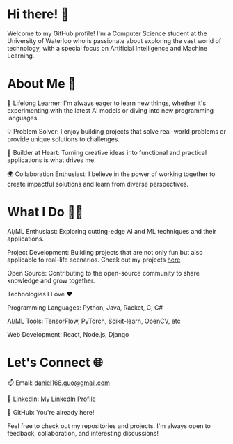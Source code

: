 # Hi there! 👋

Welcome to my GitHub profile! I'm a Computer Science student at the University of Waterloo who is passionate about exploring the vast world of technology, with a special focus on Artificial Intelligence and Machine Learning.

# About Me 🚀

🌱 Lifelong Learner: I'm always eager to learn new things, whether it's experimenting with the latest AI models or diving into new programming languages.

💡 Problem Solver: I enjoy building projects that solve real-world problems or provide unique solutions to challenges.

🔨 Builder at Heart: Turning creative ideas into functional and practical applications is what drives me.

🌍 Collaboration Enthusiast: I believe in the power of working together to create impactful solutions and learn from diverse perspectives.

# What I Do 👨‍💻

AI/ML Enthusiast: Exploring cutting-edge AI and ML techniques and their applications.

Project Development: Building projects that are not only fun but also applicable to real-life scenarios. Check out my projects [here](https://github.com/clides/Projects)

Open Source: Contributing to the open-source community to share knowledge and grow together.

Technologies I Love ❤️

Programming Languages: Python, Java, Racket, C, C#

AI/ML Tools: TensorFlow, PyTorch, Scikit-learn, OpenCV, etc

Web Development: React, Node.js, Django

# Let's Connect 🌐

📫 Email: daniel168.guo@gmail.com

💼 LinkedIn: [My LinkedIn Profile](https://www.linkedin.com/in/daniel-guo-656251272/)

🌟 GitHub: You're already here!

Feel free to check out my repositories and projects. I'm always open to feedback, collaboration, and interesting discussions!

